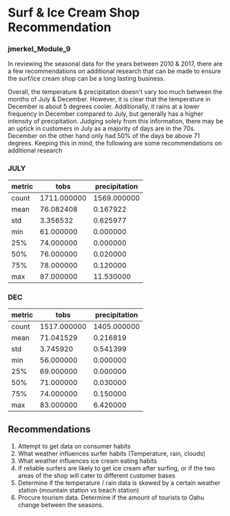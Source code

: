 # Surf & Ice Cream Shop Recommendation
### jmerkel_Module_9

In reviewing the seasonal data for the years between 2010 & 2017, there are a few recommendations on additional research that can be made to ensure the surf/ice cream shop can be a long lasting business.

Overall, the temperature & precipitation doesn't vary too much between the months of July & December. However, it is clear that the temperature in December is about 5 degrees cooler. Additionally, it rains at a lower frequency in December compared to July, but generally has a higher intensity of precipitation. Judging solely from this information, there may be an uptick in customers in July as a majority of days are in the 70s. December on the other hand only had 50% of the days be above 71 degrees. Keeping this in mind, the following are some recommendations on additional research


### JULY  

|metric | tobs | precipitation |
| --- | ---- | ------------- |
|count | 1711.000000 | 1569.000000 |
| mean | 76.082408 | 0.167922 | 
| std | 3.356532 | 0.625977 | 
| min | 61.000000 | 0.000000 | 
| 25% | 74.000000 | 0.000000 | 
| 50% | 76.000000 | 0.020000 | 
| 75% | 78.000000 | 0.120000 | 
| max | 87.000000 | 11.530000 | 


### DEC  

|metric | tobs | precipitation |
| --- | ---- | ------------- |
| count | 1517.000000 | 1405.000000 | 
| mean | 71.041529 | 0.216819 | 
| std | 3.745920 | 0.541399 | 
| min | 56.000000 | 0.000000 | 
| 25% | 69.000000 | 0.000000 | 
| 50% | 71.000000 | 0.030000 | 
| 75% | 74.000000 | 0.150000 | 
| max | 83.000000 | 6.420000 |


## Recommendations
1. Attempt to get data on consumer habits
  1. What weather influences surfer habits (Temperature, rain, clouds)
  2. What weather influences ice cream eating habits
  3. If reliable surfers are likely to get ice cream after surfing, or if the two areas of the shop will cater to different customer bases
2. Determine if the temperature / rain data is skewed by a certain weather station (mountain station vs beach station)
3. Procure tourism data. Determine if the amount of tourists to Oahu change between the seasons.
